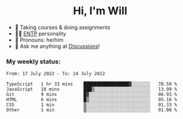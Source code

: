 <h1 align="center">Hi, I'm Will</h1>


-   :seedling: Taking courses & doing assignments
-   :man_scientist: [ENTP](https://www.16personalities.com/entp-personality) personality
-   :man: Pronouns: he/him
-   :thought_balloon: Ask me anything at [Discussions](https://github.com/willjoje/willjoje/discussions/new)!

### My weekly status:
<!--START_SECTION:waka-->

```text
From: 17 July 2022 - To: 24 July 2022

TypeScript   1 hr 33 mins    █████████████████▓░░░░░░░   70.59 %
JavaScript   18 mins         ███▒░░░░░░░░░░░░░░░░░░░░░   13.99 %
Git          9 mins          █▓░░░░░░░░░░░░░░░░░░░░░░░   06.93 %
HTML         6 mins          █▒░░░░░░░░░░░░░░░░░░░░░░░   05.16 %
CSS          1 min           ▒░░░░░░░░░░░░░░░░░░░░░░░░   01.33 %
Other        1 min           ▒░░░░░░░░░░░░░░░░░░░░░░░░   01.08 %
```

<!--END_SECTION:waka-->
